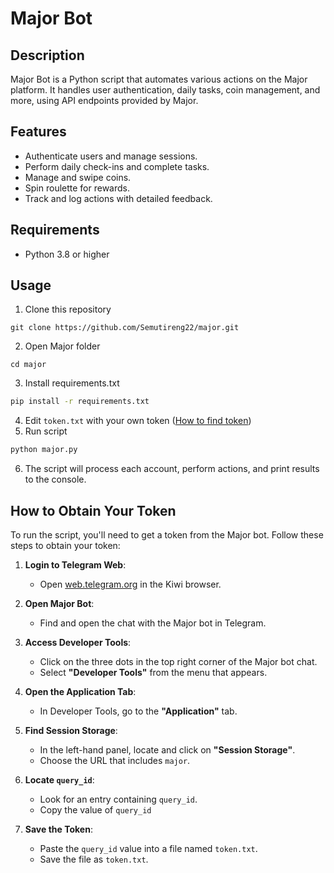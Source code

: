 # Major Bot

## Description

Major Bot is a Python script that automates various actions on the Major platform. It handles user authentication, daily tasks, coin management, and more, using API endpoints provided by Major.

## Features

- Authenticate users and manage sessions.
- Perform daily check-ins and complete tasks.
- Manage and swipe coins.
- Spin roulette for rewards.
- Track and log actions with detailed feedback.

## Requirements

- Python 3.8 or higher

## Usage

1. Clone this repository 
```git
git clone https://github.com/Semutireng22/major.git
```
2. Open Major folder
```
cd major
```
3. Install requirements.txt
```bash
pip install -r requirements.txt
```
4. Edit `token.txt` with your own token ([How to find token](#how-to-obtain-your-token))
5. Run script
```bash
python major.py
```

6. The script will process each account, perform actions, and print results to the console.

## How to Obtain Your Token

To run the script, you'll need to get a token from the Major bot. Follow these steps to obtain your token:

1. **Login to Telegram Web**:
   - Open [web.telegram.org](https://web.telegram.org) in the Kiwi browser.

2. **Open Major Bot**:
   - Find and open the chat with the Major bot in Telegram.

3. **Access Developer Tools**:
   - Click on the three dots in the top right corner of the Major bot chat.
   - Select **"Developer Tools"** from the menu that appears.

4. **Open the Application Tab**:
   - In Developer Tools, go to the **"Application"** tab.

5. **Find Session Storage**:
   - In the left-hand panel, locate and click on **"Session Storage"**.
   - Choose the URL that includes `major`.

6. **Locate `query_id`**:
   - Look for an entry containing `query_id`.
   - Copy the value of `query_id`

7. **Save the Token**:
   - Paste the `query_id` value into a file named `token.txt`.
   - Save the file as `token.txt`.

